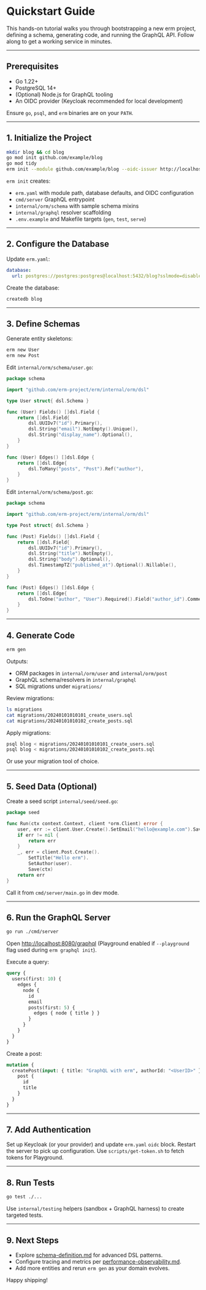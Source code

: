 # Quickstart Guide

This hands-on tutorial walks you through bootstrapping a new erm project, defining a schema, generating code, and running the
GraphQL API. Follow along to get a working service in minutes.

---

## Prerequisites

- Go 1.22+
- PostgreSQL 14+
- (Optional) Node.js for GraphQL tooling
- An OIDC provider (Keycloak recommended for local development)

Ensure `go`, `psql`, and `erm` binaries are on your `PATH`.

---

## 1. Initialize the Project

```bash
mkdir blog && cd blog
go mod init github.com/example/blog
go mod tidy
erm init --module github.com/example/blog --oidc-issuer http://localhost:8080/realms/erm
```

`erm init` creates:

- `erm.yaml` with module path, database defaults, and OIDC configuration
- `cmd/server` GraphQL entrypoint
- `internal/orm/schema` with sample schema mixins
- `internal/graphql` resolver scaffolding
- `.env.example` and Makefile targets (`gen`, `test`, `serve`)

---

## 2. Configure the Database

Update `erm.yaml`:

```yaml
database:
  url: postgres://postgres:postgres@localhost:5432/blog?sslmode=disable
```

Create the database:

```bash
createdb blog
```

---

## 3. Define Schemas

Generate entity skeletons:

```bash
erm new User
erm new Post
```

Edit `internal/orm/schema/user.go`:

```go
package schema

import "github.com/erm-project/erm/internal/orm/dsl"

type User struct{ dsl.Schema }

func (User) Fields() []dsl.Field {
    return []dsl.Field{
        dsl.UUIDv7("id").Primary(),
        dsl.String("email").NotEmpty().Unique(),
        dsl.String("display_name").Optional(),
    }
}

func (User) Edges() []dsl.Edge {
    return []dsl.Edge{
        dsl.ToMany("posts", "Post").Ref("author"),
    }
}
```

Edit `internal/orm/schema/post.go`:

```go
package schema

import "github.com/erm-project/erm/internal/orm/dsl"

type Post struct{ dsl.Schema }

func (Post) Fields() []dsl.Field {
    return []dsl.Field{
        dsl.UUIDv7("id").Primary(),
        dsl.String("title").NotEmpty(),
        dsl.String("body").Optional(),
        dsl.TimestampTZ("published_at").Optional().Nillable(),
    }
}

func (Post) Edges() []dsl.Edge {
    return []dsl.Edge{
        dsl.ToOne("author", "User").Required().Field("author_id").Comment("Author of the post"),
    }
}
```

---

## 4. Generate Code

```bash
erm gen
```

Outputs:

- ORM packages in `internal/orm/user` and `internal/orm/post`
- GraphQL schema/resolvers in `internal/graphql`
- SQL migrations under `migrations/`

Review migrations:

```bash
ls migrations
cat migrations/20240101010101_create_users.sql
cat migrations/20240101010102_create_posts.sql
```

Apply migrations:

```bash
psql blog < migrations/20240101010101_create_users.sql
psql blog < migrations/20240101010102_create_posts.sql
```

Or use your migration tool of choice.

---

## 5. Seed Data (Optional)

Create a seed script `internal/seed/seed.go`:

```go
package seed

func Run(ctx context.Context, client *orm.Client) error {
    user, err := client.User.Create().SetEmail("hello@example.com").Save(ctx)
    if err != nil {
        return err
    }
    _, err = client.Post.Create().
        SetTitle("Hello erm").
        SetAuthor(user).
        Save(ctx)
    return err
}
```

Call it from `cmd/server/main.go` in dev mode.

---

## 6. Run the GraphQL Server

```bash
go run ./cmd/server
```

Open [http://localhost:8080/graphql](http://localhost:8080/graphql) (Playground enabled if `--playground` flag used during
`erm graphql init`).

Execute a query:

```graphql
query {
  users(first: 10) {
    edges {
      node {
        id
        email
        posts(first: 5) {
          edges { node { title } }
        }
      }
    }
  }
}
```

Create a post:

```graphql
mutation {
  createPost(input: { title: "GraphQL with erm", authorId: "<UserID>" }) {
    post {
      id
      title
    }
  }
}
```

---

## 7. Add Authentication

Set up Keycloak (or your provider) and update `erm.yaml` `oidc` block. Restart the server to pick up configuration. Use
`scripts/get-token.sh` to fetch tokens for Playground.

---

## 8. Run Tests

```bash
go test ./...
```

Use `internal/testing` helpers (sandbox + GraphQL harness) to create targeted tests.

---

## 9. Next Steps

- Explore [schema-definition.md](./schema-definition.md) for advanced DSL patterns.
- Configure tracing and metrics per [performance-observability.md](./performance-observability.md).
- Add more entities and rerun `erm gen` as your domain evolves.

Happy shipping!
